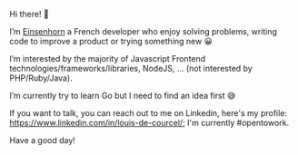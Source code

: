 Hi there! 👋

I’m [Einsenhorn](https://github.com/Einsenhorn) a French developer who enjoy solving problems, writing code to improve a product or trying something new 😀

I’m interested by the majority of Javascript Frontend technologies/frameworks/libraries, NodeJS, ... (not interested by PHP/Ruby/Java).

I’m currently try to learn Go but I need to find an idea first 😅

If you want to talk, you can reach out to me on Linkedin, here's my profile: https://www.linkedin.com/in/louis-de-courcel/; I'm currently #opentowork.

Have a good day!
